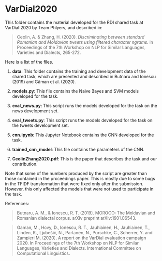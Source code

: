 # VarDial2020

This folder contains the material developed for the RDI shared task at VarDial 2020 by Team Phlyers, and described in:

> Ceolin, A. & Zhang, H. (2020). *Discriminating between standard Romanian and Moldavian tweets using filtered character ngrams*. In Proceedings of the 7th Workshop on NLP for Similar Languages, Varieties and Dialects, 265-272.

Here is a list of the files.

1. **data**: This folder contains the training and development data of the shared task, which are presented and described in Butnaru and Ionescu (2019) and Găman et al. (2020).

2. **models.py**: This file contains the Naive Bayes and SVM models developed for the task.

3. **eval_news.py**: This script runs the models developed for the task on the news development set. 

4. **eval_tweets.py**: This script runs the models developed for the task on the tweets development set.

5. **cnn.ipynb**: This Jupyter Notebook contains the CNN developed for the task.

6. **trained_cnn_model**: This file contains the parameters of the CNN.

7. **CeolinZhang2020.pdf**: This is the paper that describes the task and our contribution.

Note that some of the numbers produced by the script are greater than those contained in the proceedings paper. This is mostly due to some bugs in the TFIDF transformation that were fixed only after the submission. However, this only affected the models that were not used to participate in the task.

References:

> Butnaru, A. M., & Ionescu, R. T. (2019). MOROCO: The Moldavian and Romanian dialectal corpus. arXiv preprint arXiv:1901.06543.

> Gaman, M., Hovy, D., Ionescu, R. T., Jauhiainen, H., Jauhiainen, T., Linden, K., Ljubešić, N., Partanen, N., Purschke, C., Scherrer, Y. and Zampieri M.  (2020). A report on the VarDial evaluation campaign 2020. In Proceedings of the 7th Workshop on NLP for Similar Languages, Varieties and Dialects. International Committee on Computational Linguistics.








